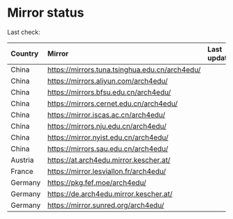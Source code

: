 <script src="./time.js"></script>
# Mirror status
Last check: <script type="text/javascript">localize(1713680607.3908617);</script>

|Country|Mirror|Last update|
|:------|:-----|:----------|
|China|https://mirrors.tuna.tsinghua.edu.cn/arch4edu/|<script type="text/javascript">localize(1713637907);</script>|
|China|https://mirrors.aliyun.com/arch4edu/|<script type="text/javascript">localize(1713637907);</script>|
|China|https://mirrors.bfsu.edu.cn/arch4edu/|<script type="text/javascript">localize(1713637907);</script>|
|China|https://mirrors.cernet.edu.cn/arch4edu/|<script type="text/javascript">localize(1713637907);</script>|
|China|https://mirror.iscas.ac.cn/arch4edu/|<script type="text/javascript">localize(1713637907);</script>|
|China|https://mirrors.nju.edu.cn/arch4edu/|<script type="text/javascript">localize(1713637907);</script>|
|China|https://mirror.nyist.edu.cn/arch4edu/|<script type="text/javascript">localize(1713637907);</script>|
|China|https://mirrors.sau.edu.cn/arch4edu/|<script type="text/javascript">localize(1713637907);</script>|
|Austria|https://at.arch4edu.mirror.kescher.at/|<script type="text/javascript">localize(1713637907);</script>|
|France|https://mirror.lesviallon.fr/arch4edu/|<script type="text/javascript">localize(1713637907);</script>|
|Germany|https://pkg.fef.moe/arch4edu/|<script type="text/javascript">localize(1713637907);</script>|
|Germany|https://de.arch4edu.mirror.kescher.at/|<script type="text/javascript">localize(1713637907);</script>|
|Germany|https://mirror.sunred.org/arch4edu/|<script type="text/javascript">localize(1713637907);</script>|

<script src="./tablefilter/tablefilter.js"></script>
<script src="./table.js"></script>